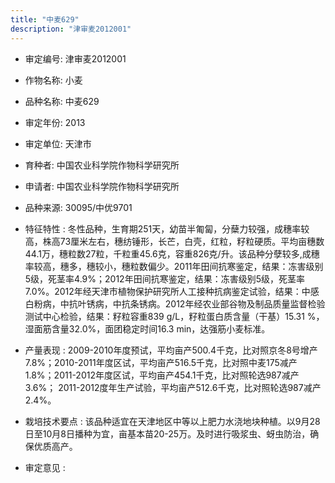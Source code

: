 ```yaml
---
title: "中麦629"
description: "津审麦2012001"
---
```

* 审定编号:  津审麦2012001

*  作物名称:  小麦

*  品种名称:  中麦629

*  审定年份:  2013

*  审定单位:  天津市

* 育种者:  中国农业科学院作物科学研究所

*  申请者:  中国农业科学院作物科学研究所

*  品种来源:  30095/中优9701

*  特征特性 : 
冬性品种，生育期251天，幼苗半匍匐，分蘖力较强，成穗率较高，株高73厘米左右，穗纺锤形，长芒，白壳，红粒，籽粒硬质。平均亩穗数44.1万，穗粒数27粒，千粒重45.6克，容重826克/升。该品种分孽较多,成穗率较高，穗多，穗较小，穗粒数偏少。2011年田间抗寒鉴定，结果：冻害级别5级，死茎率4.9%；2012年田间抗寒鉴定，结果：冻害级别5级，死茎率7.0%。2012年经天津市植物保护研究所人工接种抗病鉴定试验，结果：中感白粉病，中抗叶锈病，中抗条锈病。2012年经农业部谷物及制品质量监督检验测试中心检验，结果：籽粒容重839 g/L，籽粒蛋白质含量（干基）15.31 %，湿面筋含量32.0%，面团稳定时间16.3 min，达强筋小麦标准。
 
*  产量表现 : 
2009-2010年度预试，平均亩产500.4千克，比对照京冬8号增产7.8%；2010-2011年度区试，平均亩产516.5千克，比对照中麦175减产1.8%；2011-2012年度区试，平均亩产454.1千克，比对照轮选987减产3.6%； 2011-2012度年生产试验，平均亩产512.6千克，比对照轮选987减产2.4%。

*  栽培技术要点 : 
该品种适宜在天津地区中等以上肥力水浇地块种植。以9月28日至10月8日播种为宜，亩基本苗20-25万。及时进行吸浆虫、蚜虫防治，确保优质高产。

*  审定意见 : 

